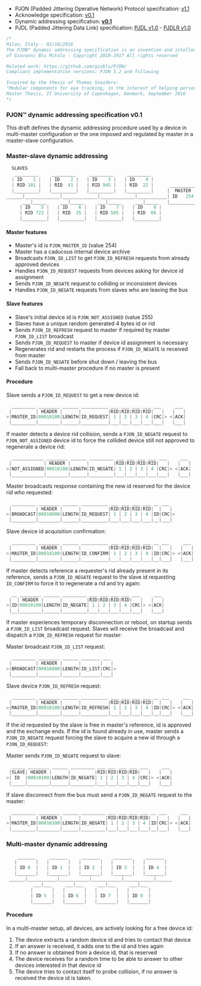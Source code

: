 - PJON (Padded Jittering Operative Network) Protocol specification: [v1.1](/specification/PJON-protocol-specification-v1.1.md)
- Acknowledge specification: [v0.1](/specification/PJON-protocol-acknowledge-specification-v0.1.md)
- Dynamic addressing specification: **[v0.1](/specification/PJON-dynamic-addressing-specification-v0.1.md)**
- PJDL (Padded Jittering Data Link) specification: [PJDL v1.0](/strategies/SoftwareBitBang/specification/PJDL-specification-v1.0.md) - [PJDLR v1.0](/strategies/OverSampling/specification/PJDLR-specification-v1.0.md)

```cpp
/*
Milan, Italy - 02/10/2016
The PJON™ dynamic addressing specification is an invention and intellectual property
of Giovanni Blu Mitolo - Copyright 2010-2017 All rights reserved

Related work: https://github.com/gioblu/PJON/
Compliant implementation versions: PJON 5.2 and following

Inspired by the thesis of Thomas Snaidero:
"Modular components for eye tracking, in the interest of helping persons with severely impaired motor skills."
Master Thesis, IT University of Copenhagen, Denmark, September 2016
*/
```

### PJON™ dynamic addressing specification v0.1
This draft defines the dynamic addressing procedure used by a device in multi-master configuration or the one imposed and regulated by master in a master-slave configuration.

### Master-slave dynamic addressing
```cpp  
  SLAVES
   _________     _________     _________     _________
  | ID    1 |   | ID    2 |   | ID    3 |   | ID    4 |     
  | RID 101 |   | RID  41 |   | RID 945 |   | RID  22 |      __________
  |_________|   |_________|   |_________|   |_________|     |  MASTER  |
______|_____________|_____________|_____________|___________| ID   254 |
      ___|_____     ___|_____     ___|_____     ___|_____   |__________|
     | ID    5 |   | ID    6 |   | ID    7 |   | ID    8 |             
     | RID 723 |   | RID  35 |   | RID 585 |   | RID  66 |               
     |_________|   |_________|   |_________|   |_________|                 
```

#### Master features
* Master's id is `PJON_MASTER_ID` (value 254)
* Master has a caducous internal device archive
* Broadcasts `PJON_ID_LIST` to get `PJON_ID_REFRESH` requests from already approved devices
* Handles `PJON_ID_REQUEST` requests from devices asking for device id assignment
* Sends `PJON_ID_NEGATE` request to colliding or inconsistent devices
* Handles `PJON_ID_NEGATE` requests from slaves who are leaving the bus  

#### Slave features
* Slave's initial device id is `PJON_NOT_ASSIGNED` (value 255)
* Slaves have a unique random generated 4 bytes id or rid
* Sends `PJON_ID_REFRESH` request to master if required by master `PJON_ID_LIST` broadcast
* Sends `PJON_ID_REQUEST` to master if device id assignment is necessary
* Regenerates rid and restarts the process if `PJON_ID_NEGATE` is received from master
* Sends `PJON_ID_NEGATE` before shut down / leaving the bus
* Fall back to multi-master procedure if no master is present

#### Procedure
Slave sends a `PJON_ID_REQUEST` to get a new device id:
```cpp  
  _________ ________ ______ __________ ___ ___ ___ ___ ___     ___
 |         | HEADER |      |          |RID|RID|RID|RID|   |   |   |
>|MASTER_ID|00010100|LENGTH|ID_REQUEST| 1 | 2 | 3 | 4 |CRC|> <|ACK|
 |_________|________|______|__________|___|___|___|___|___|   |___|
```
If master detects a device rid collision, sends a `PJON_ID_NEGATE` request to `PJON_NOT_ASSIGNED` device id to force
the collided device still not approved to regenerate a device rid:
```cpp  
  ____________ ________ ______ _________ ___ ___ ___ ___ ___     ___
 |            | HEADER |      |         |RID|RID|RID|RID|   |   |   |
>|NOT_ASSIGNED|00010100|LENGTH|ID_NEGATE| 1 | 2 | 3 | 4 |CRC|> <|ACK|
 |____________|________|______|_________|___|___|___|___|___|   |___|
```  
Master broadcasts response containing the new id reserved for the device rid who requested:
```cpp  
  _________ ________ ______ __________ ___ ___ ___ ___ __ ___
 |         | HEADER |      |          |RID|RID|RID|RID|  |   |
>|BROADCAST|00010000|LENGTH|ID_REQUEST| 1 | 2 | 3 | 4 |ID|CRC|>
 |_________|________|______|__________|___|___|___|___|__|___|
```
Slave device id acquisition confirmation:
```cpp  
  _________ ________ ______ __________ ___ ___ ___ ___ __ ___     ___
 |         | HEADER |      |          |RID|RID|RID|RID|  |   |   |   |
>|MASTER_ID|00010100|LENGTH|ID_CONFIRM| 1 | 2 | 3 | 4 |ID|CRC|> <|ACK|
 |_________|________|______|__________|___|___|___|___|__|___|   |___|
```
If master detects reference a requester's rid already present in its reference, sends a `PJON_ID_NEGATE` request to the slave id requesting `ID_CONFIRM` to force it to regenerate a rid and try again:
```cpp  
  __ ________ ______ _________ ___ ___ ___ ___ ___     ___
 |  | HEADER |      |         |RID|RID|RID|RID|   |   |   |
>|ID|00010100|LENGTH|ID_NEGATE| 1 | 2 | 3 | 4 |CRC|> <|ACK|
 |__|________|______|_________|___|___|___|___|___|   |___|
```
If master experiences temporary disconnection or reboot, on startup sends a `PJON_ID_LIST` broadcast request.
Slaves will receive the broadcast and dispatch a `PJON_ID_REFRESH` request for master:

Master broadcast `PJON_ID_LIST` request:
```cpp  
  _________ ________ ______ _______ ___
 |         | HEADER |      |       |   |
>|BROADCAST|00010000|LENGTH|ID_LIST|CRC|>
 |_________|________|______|_______|___|
```
Slave device `PJON_ID_REFRESH` request:
```cpp  
  _________ ________ ______ __________ ___ ___ ___ ___ __ ___     ___
 |         | HEADER |      |          |RID|RID|RID|RID|  |   |   |   |
>|MASTER_ID|00010100|LENGTH|ID_REFRESH| 1 | 2 | 3 | 4 |ID|CRC|> <|ACK|
 |_________|________|______|__________|___|___|___|___|__|___|   |___|
```
If the id requested by the slave is free in master's reference, id is approved and the exchange ends.
If the id is found already in use, master sends a `PJON_ID_NEGATE` request forcing the slave to
acquire a new id through a `PJON_ID_REQUEST`:

Master sends `PJON_ID_NEGATE` request to slave:
```cpp  
  _____ ________ ______ _________ ___ ___ ___ ___ ___     ___
 |SLAVE| HEADER |      |         |RID|RID|RID|RID|   |   |   |
>| ID  |00010100|LENGTH|ID_NEGATE| 1 | 2 | 3 | 4 |CRC|> <|ACK|
 |_____|________|______|_________|___|___|___|___|___|   |___|
```
If slave disconnect from the bus must send a `PJON_ID_NEGATE` request to the master:
```cpp  
  _________ ________ ______ _________ ___ ___ ___ ___ __ ___     ___
 |         | HEADER |      |         |RID|RID|RID|RID|  |   |   |   |
>|MASTER_ID|00010100|LENGTH|ID_NEGATE| 1 | 2 | 3 | 4 |ID|CRC|> <|ACK|
 |_________|________|______|_________|___|___|___|___|__|___|   |___|
```

### Multi-master dynamic addressing
```cpp  
    _______     _______     _______     _______     _______
   |       |   |       |   |       |   |       |   |       |  
   | ID 0  |   | ID 1  |   | ID 2  |   | ID 3  |   | ID 4  |  
   |_______|   |_______|   |_______|   |_______|   |_______|    
 ______|___________|___________|___________|___________|______
          ___|___     ___|___     ___|___     ___|___
         |       |   |       |   |       |   |       |   
         | ID 5  |   | ID 6  |   | ID 7  |   | ID 8  |
         |_______|   |_______|   |_______|   |_______|    
```

#### Procedure
In a multi-master setup, all devices, are actively looking for a free device id:

1. The device extracts a random device id and tries to contact that device
2. If an answer is received, it adds one to the id and tries again
3. If no answer is obtained from a device id, that is reserved
4. The device receives for a random time to be able to answer to other devices interested in that device id
5. The device tries to contact itself to probe collision, if no answer is received the device id is taken.
